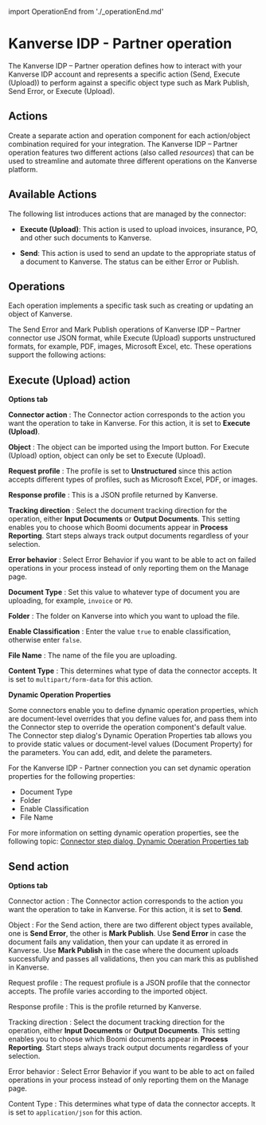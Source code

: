 import OperationEnd from './_operationEnd.md'

# Kanverse IDP - Partner operation 

<head>
  <meta name="guidename" content="Integration"/>
  <meta name="context" content="GUID-1a5b4d46-192c-4ee0-9a7b-2b4f165ebadf"/>
</head>


The Kanverse IDP – Partner operation defines how to interact with your Kanverse IDP account and represents a specific action \(Send, Execute \(Upload\)\) to perform against a specific object type such as Mark Publish, Send Error, or Execute \(Upload\).

## Actions

Create a separate action and operation component for each action/object combination required for your integration. The Kanverse IDP – Partner operation features two different actions \(also called *resources*\) that can be used to streamline and automate three different operations on the Kanverse platform.

## Available Actions

The following list introduces actions that are managed by the connector:

-   **Execute \(Upload\)**: This action is used to upload invoices, insurance, PO, and other such documents to Kanverse.

-   **Send**: This action is used to send an update to the appropriate status of a document to Kanverse. The status can be either Error or Publish.


## Operations

Each operation implements a specific task such as creating or updating an object of Kanverse.

The Send Error and Mark Publish operations of Kanverse IDP – Partner connector use JSON format, while Execute \(Upload\) supports unstructured formats, for example, PDF, images, Microsoft Excel, etc. These operations support the following actions:

## Execute \(Upload\) action

**Options tab**


**Connector action**
:   The Connector action corresponds to the action you want the operation to take in Kanverse. For this action, it is set to **Execute \(Upload\)**.

**Object**
:   The object can be imported using the Import button. For Execute \(Upload\) option, object can only be set to Execute \(Upload\).

**Request profile**
:   The profile is set to **Unstructured** since this action accepts different types of profiles, such as Microsoft Excel, PDF, or images.

**Response profile**
:   This is a JSON profile returned by Kanverse.

**Tracking direction**
:   Select the document tracking direction for the operation, either **Input Documents** or **Output Documents**. This setting enables you to choose which Boomi documents appear in **Process Reporting**. Start steps always track output documents regardless of your selection.

**Error behavior**
:   Select Error Behavior if you want to be able to act on failed operations in your process instead of only reporting them on the Manage page.

**Document Type**
:   Set this value to whatever type of document you are uploading, for example, `invoice` or `PO`.

**Folder**
:   The folder on Kanverse into which you want to upload the file.

**Enable Classification**
:   Enter the value `true` to enable classification, otherwise enter `false`.

**File Name**
:   The name of the file you are uploading.

**Content Type**
:   This determines what type of data the connector accepts. It is set to `multipart/form-data` for this action.

**Dynamic Operation Properties**

Some connectors enable you to define dynamic operation properties, which are document-level overrides that you define values for, and pass them into the Connector step to override the operation component's default value. The Connector step dialog's Dynamic Operation Properties tab allows you to provide static values or document-level values \(Document Property\) for the parameters. You can add, edit, and delete the parameters.

For the Kanverse IDP - Partner connection you can set dynamic operation properties for the following properties:

-   Document Type
-   Folder
-   Enable Classification
-   File Name

For more information on setting dynamic operation properties, see the following topic: [Connector step dialog, Dynamic Operation Properties tab](../Process%20building/int-Connector_shape_dialog_dynamic_operation_properties_tab_e473feba-b349-4b3b-8d82-2c3c9f94469b.md)




## Send action

**Options tab**



Connector action
:   The Connector action corresponds to the action you want the operation to take in Kanverse. For this action, it is set to **Send**.

Object
:   For the Send action, there are two different object types available, one is **Send Error**, the other is **Mark Publish**. Use **Send Error** in case the document fails any validation, then your can update it as errored in Kanverse. Use **Mark Publish** in the case where the document uploads successfully and passes all validations, then you can mark this as published in Kanverse.

Request profile
:   The request profiule is a JSON profile that the connector accepts. The profile varies according to the imported object.

Response profile
:   This is the profile returned by Kanverse.

Tracking direction
:   Select the document tracking direction for the operation, either **Input Documents** or **Output Documents**. This setting enables you to choose which Boomi documents appear in **Process Reporting**. Start steps always track output documents regardless of your selection.

Error behavior
:   Select Error Behavior if you want to be able to act on failed operations in your process instead of only reporting them on the Manage page.

Content Type
:   This determines what type of data the connector accepts. It is set to `application/json` for this action.

<OperationEnd />